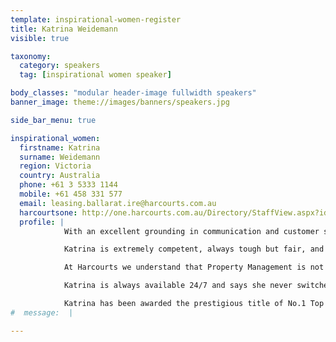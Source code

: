 ```yaml
---
template: inspirational-women-register
title: Katrina Weidemann
visible: true

taxonomy:
  category: speakers
  tag: [inspirational women speaker]

body_classes: "modular header-image fullwidth speakers"
banner_image: theme://images/banners/speakers.jpg

side_bar_menu: true

inspirational_women:
  firstname: Katrina
  surname: Weidemann
  region: Victoria
  country: Australia
  phone: +61 3 5333 1144
  mobile: +61 458 331 577
  email: leasing.ballarat.ire@harcourts.com.au
  harcourtsone: http://one.harcourts.com.au/Directory/StaffView.aspx?id=22169
  profile: |
            With an excellent grounding in communication and customer service skills, Katrina has a passion for Property Management and has consistently improved the Business Development aspect of Harcourts Ballarat, by increasing the Property Management Portfolio organically by more than 20% over the past 12 months simply through offering unparalleled service to clients in her role as Department Manager.

            Katrina is extremely competent, always tough but fair, and constantly applies herself in a calm & empathetic manner, when managing the rental needs of Landlord’s Investment Properties entrusted to her care on their behalf.

            At Harcourts we understand that Property Management is not purely about collecting rent, but maximising your dollar return by ensuring the best possible tenant is sourced to provide a long and stable Lease Agreement with minor interruptions to your property/investment.

            Katrina is always available 24/7 and says she never switches her phone off! Along with her work colleagues, those who deal with Katrina, quickly establish that she is reliable and trustworthy. Her motto is “I always do what I SAY I will do, WHEN I say I will do it!”

            Katrina has been awarded the prestigious title of No.1 Top Property Manager in Australia for the Harcourts Group for the last 3 consecutive years. A coveted award presented to only those who have excelled in a major way within Property Management businesses, achieving excellence.
#  message:  |

---
```

